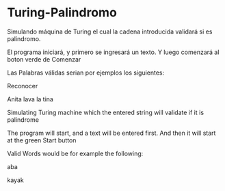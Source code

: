 # Turing-Palindromo
Simulando máquina de Turing el cual la cadena introducida validará si es palindromo.

El programa iniciará, y primero se ingresará un texto. Y luego comenzará al boton verde de Comenzar

Las Palabras válidas serian por ejemplos los siguientes:

Reconocer

Anita lava la tina


Simulating Turing machine which the entered string will validate if it is palindrome 

The program will start, and a text will be entered first. And then it will start at the green Start button

Valid Words would be for example the following: 

aba

kayak

